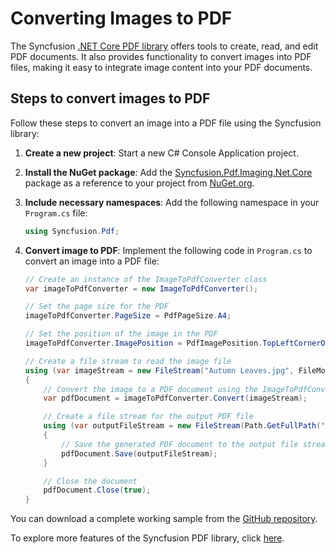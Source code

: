# Converting Images to PDF

The Syncfusion [.NET Core PDF library](https://www.syncfusion.com/document-processing/pdf-framework/net-core/pdf-library) offers tools to create, read, and edit PDF documents. It also provides functionality to convert images into PDF files, making it easy to integrate image content into your PDF documents.

## Steps to convert images to PDF

Follow these steps to convert an image into a PDF file using the Syncfusion library:

1. **Create a new project**: Start a new C# Console Application project.

2. **Install the NuGet package**: Add the [Syncfusion.Pdf.Imaging.Net.Core](https://www.nuget.org/packages/Syncfusion.Pdf.Imaging.Net.Core) package as a reference to your project from [NuGet.org](https://www.nuget.org/).

3. **Include necessary namespaces**: Add the following namespace in your `Program.cs` file:

   ```csharp
   using Syncfusion.Pdf;
   ```

4. **Convert image to PDF**: Implement the following code in `Program.cs` to convert an image into a PDF file:

   ```csharp
   // Create an instance of the ImageToPdfConverter class
   var imageToPdfConverter = new ImageToPdfConverter();

   // Set the page size for the PDF
   imageToPdfConverter.PageSize = PdfPageSize.A4;

   // Set the position of the image in the PDF
   imageToPdfConverter.ImagePosition = PdfImagePosition.TopLeftCornerOfPage;

   // Create a file stream to read the image file
   using (var imageStream = new FileStream("Autumn Leaves.jpg", FileMode.Open, FileAccess.Read))
   {
       // Convert the image to a PDF document using the ImageToPdfConverter
       var pdfDocument = imageToPdfConverter.Convert(imageStream);

       // Create a file stream for the output PDF file
       using (var outputFileStream = new FileStream(Path.GetFullPath("Output.pdf"), FileMode.Create, FileAccess.ReadWrite))
       {
           // Save the generated PDF document to the output file stream
           pdfDocument.Save(outputFileStream);
       }

       // Close the document
       pdfDocument.Close(true);
   }
   ```

You can download a complete working sample from the [GitHub repository](https://github.com/SyncfusionExamples/PDF-Examples/tree/master/Images/Convert_Image_to_PDF/.NET).

To explore more features of the Syncfusion PDF library, click [here](https://www.syncfusion.com/document-processing/pdf-framework/net-core).